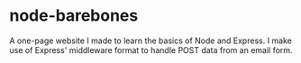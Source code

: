 # node-barebones
A one-page website I made to learn the basics of Node and Express. I make use of Express' middleware format to handle POST data from an email form.
